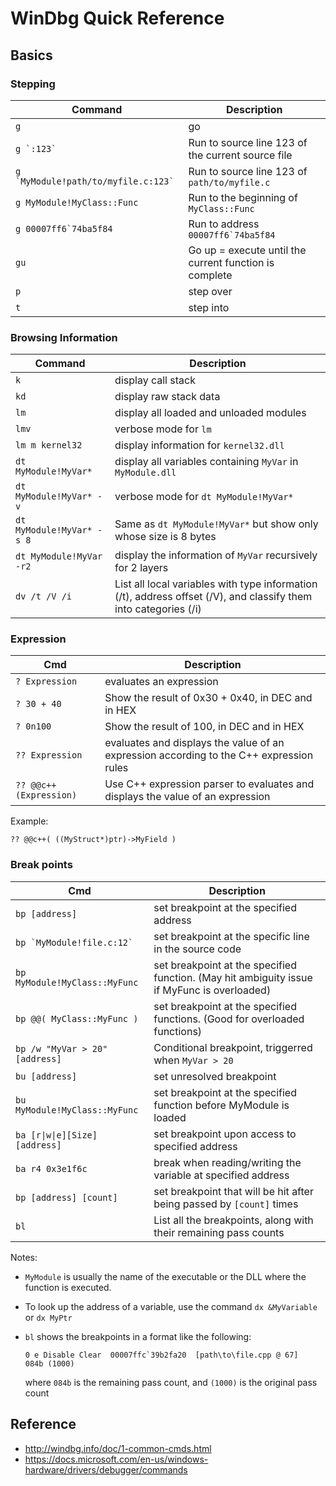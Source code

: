 # WinDbg Quick Reference

## Basics

### Stepping

| Command | Description |
| --- | ----------- |
| `g` | go |
| ``g `:123` `` | Run to source line 123 of the current source file |
| ``g `MyModule!path/to/myfile.c:123` `` | Run to source line 123 of `path/to/myfile.c` |
| `g MyModule!MyClass::Func` | Run to the beginning of `MyClass::Func` |
| ``g 00007ff6`74ba5f84 `` | Run to address ``00007ff6`74ba5f84`` | 
| `gu` | Go up = execute until the current function is complete  |
| `p` | step over |
| `t` | step into |

### Browsing Information

| Command | Description |
| --- | ----------- |
| `k` | display call stack |
| `kd` | display raw stack data |
| `lm` | display all loaded and unloaded modules |
| `lmv` | verbose mode for `lm` |
| `lm m kernel32` | display information for `kernel32.dll` |
| `dt MyModule!MyVar*` | display all variables containing `MyVar` in `MyModule.dll` |
| `dt MyModule!MyVar* -v` | verbose mode for `dt MyModule!MyVar*` |
| `dt MyModule!MyVar* -s 8` | Same as `dt MyModule!MyVar*` but show only whose size is 8 bytes |
| `dt MyModule!MyVar -r2` | display the information of `MyVar` recursively for 2 layers |
| `dv /t /V /i` | List all local variables with type information (/t), address offset (/V), and classify them into categories (/i) |

### Expression

| Cmd | Description |
| --- | ----------- |
| `? Expression` | evaluates an expression |
| `? 30 + 40` | Show the result of 0x30 + 0x40, in DEC and in HEX |
| `? 0n100` | Show the result of 100, in DEC and in HEX |
| `?? Expression` | evaluates and displays the value of an expression according to the C++ expression rules |
| `?? @@c++(Expression)` | Use C++ expression parser to evaluates and displays the value of an expression |

Example:

```
?? @@c++( ((MyStruct*)ptr)->MyField )
```

### Break points

| Cmd | Description |
| --- | ----------- |
| `bp [address]` | set breakpoint at the specified address |
| ``bp `MyModule!file.c:12` `` | set breakpoint at the specific line in the source code |
| `bp MyModule!MyClass::MyFunc` | set breakpoint at the specified function. (May hit ambiguity issue if MyFunc is overloaded) |
| `bp @@( MyClass::MyFunc )` | set breakpoint at the specified functions. (Good for overloaded functions) |
| `bp /w "MyVar > 20" [address]` | Conditional breakpoint, triggerred when `MyVar > 20` |
| `bu [address]` | set unresolved breakpoint |
| `bu MyModule!MyClass::MyFunc` | set breakpoint at the specified function before MyModule is loaded |
| <code>ba [r\|w\|e][Size] [address]</code> | set breakpoint upon access to specified address |
| `ba r4 0x3e1f6c` | break when reading/writing the variable at specified address |
| `bp [address] [count]` | set breakpoint that will be hit after being passed by `[count]` times |
| `bl` | List all the breakpoints, along with their remaining pass counts | 

Notes:

* `MyModule` is usually the name of the executable or the DLL where the function is executed.
* To look up the address of a variable, use the command `dx &MyVariable` or `dx MyPtr`
* `bl` shows the breakpoints in a format like the following:

    ```
    0 e Disable Clear  00007ffc`39b2fa20  [path\to\file.cpp @ 67]     084b (1000)
    ```

    where `084b` is the remaining pass count, and `(1000)` is the original pass count

## Reference

* http://windbg.info/doc/1-common-cmds.html
* https://docs.microsoft.com/en-us/windows-hardware/drivers/debugger/commands